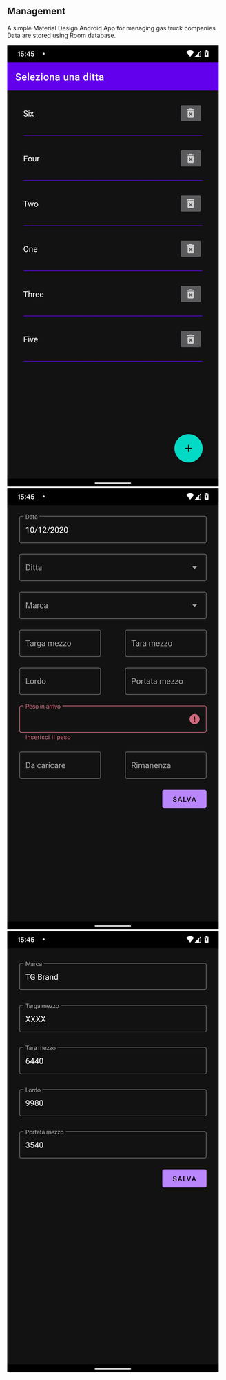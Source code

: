 ## Management ## 
A simple Material Design Android App for managing gas truck companies.
Data are stored using Room database.

![alt text|, 20%](https://github.com/fedehsq/management/blob/main/s1.jpg)
![alt text|, 20%](https://github.com/fedehsq/management/blob/main/s2.jpg)
![alt text|, 20%](https://github.com/fedehsq/management/blob/main/s3.jpg)
